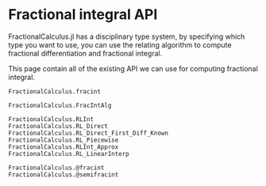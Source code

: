# Fractional integral API

FractionalCalculus.jl has a disciplinary type system, by specifying which type you want to use, you can use the relating algorithm to compute fractional differentiation and fractional integral. 

This page contain all of the existing API we can use for computing fractional integral.

```@docs
FractionalCalculus.fracint
```

```@docs
FractionalCalculus.FracIntAlg
```

```@docs
FractionalCalculus.RLInt
FractionalCalculus.RL_Direct
FractionalCalculus.RL_Direct_First_Diff_Known
FractionalCalculus.RL_Piecewise
FractionalCalculus.RLInt_Approx
FractionalCalculus.RL_LinearInterp
```

```@docs
FractionalCalculus.@fracint
FractionalCalculus.@semifracint
```

